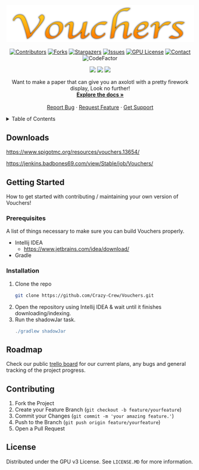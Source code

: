 <br />

[![Vouchers](https://raw.githubusercontent.com/RyderBelserion/Assets/main/crazycrew/banners/Vouchers.png)](https://www.spigotmc.org/resources/vouchers.13654/)

<div align="center">

[![Contributors][contributors-shield]][contributors-url]
[![Forks][forks-shield]][forks-url]
[![Stargazers][stars-shield]][stars-url]
[![Issues][issues-shield]][issues-url]
[![GPU License][license-shield]][license-url]
[![Contact][discord-shield]][discord-url]
![CodeFactor][codefactor-shield]

<a href="/#"><img src="https://raw.githubusercontent.com/intergrav/devins-badges/v1/assets/supported/spigot_64h.png" height="50"></a>
<a href="/#"><img src="https://raw.githubusercontent.com/intergrav/devins-badges/v1/assets/supported/paper_64h.png" height="50"></a>
<a href="/#"><img src="https://raw.githubusercontent.com/intergrav/devins-badges/v1/assets/supported/purpur_64h.png" height="50"></a>

  <p align="center">
    Want to make a paper that can give you an axolotl with a pretty firework display, Look no further!
    <br />
    <a href="https://github.com/Crazy-Crew/Vouchers/wiki"><strong>Explore the docs »</strong></a>
    <br />
    <br />
    <a href="https://github.com/Crazy-Crew/Vouchers/issues">Report Bug</a>
    ·
    <a href="https://github.com/Crazy-Crew/Vouchers/discussions/categories/feature-rquests">Request Feature</a>
    ·
    <a href="https://github.com/Crazy-Crew/Vouchers/discussions/categories/support">Get Support</a>
  </p>
</div>

<!-- TABLE OF CONTENTS -->
<details>
  <summary>Table of Contents</summary>
  <ol>
    <li>
      <a href="#getting-started">Getting Started</a>
      <ul>
        <li><a href="#prerequisites">Prerequisites</a></li>
        <li><a href="#installation">Installation</a></li>
      </ul>
    </li>
    <li><a href="#roadmap">Roadmap</a></li>
    <li><a href="#contributing">Contributing</a></li>
    <li><a href="#license">License</a></li>
    <li><a href="#contact">Contact</a></li>
  </ol>
</details>

## Downloads
https://www.spigotmc.org/resources/vouchers.13654/

https://jenkins.badbones69.com/view/Stable/job/Vouchers/

## Getting Started

How to get started with contributing / maintaining your own version of Vouchers!

### Prerequisites

A list of things necessary to make sure you can build Vouchers properly.
* Intellij IDEA
    * https://www.jetbrains.com/idea/download/
* Gradle

### Installation

1. Clone the repo
   ```sh
   git clone https://github.com/Crazy-Crew/Vouchers.git
   ```
2. Open the repository using Intellij IDEA & wait until it finishes downloading/indexing.
3. Run the shadowJar task.
   ```gradle
   ./gradlew shadowJar
   ```

## Roadmap

Check our public [trello board](https://trello.com/b/gWiGLBWI) for our current plans, any bugs and general tracking of the project progress.

## Contributing

1. Fork the Project
2. Create your Feature Branch (`git checkout -b feature/yourfeature`)
3. Commit your Changes (`git commit -m 'your amazing feature.'`)
4. Push to the Branch (`git push origin feature/yourfeature`)
5. Open a Pull Request

## License

Distributed under the GPU v3 License. See `LICENSE.MD` for more information.

[discord-shield]: https://img.shields.io/discord/182615261403283459.svg?style=for-the-badge
[discord-url]: https://discord.gg/crazycrew

[contributors-shield]: https://img.shields.io/github/contributors/Crazy-Crew/Vouchers.svg?style=for-the-badge
[contributors-url]: https://github.com/Crazy-Crew/Vouchers/graphs/contributors
[forks-shield]: https://img.shields.io/github/forks/Crazy-Crew/Vouchers.svg?style=for-the-badge
[forks-url]: https://github.com/Crazy-Crew/Vouchers/network/members
[stars-shield]: https://img.shields.io/github/stars/Crazy-Crew/Vouchers.svg?style=for-the-badge
[stars-url]: https://github.com/Crazy-Crew/Vouchers/stargazers
[issues-shield]: https://img.shields.io/github/issues/Crazy-Crew/Vouchers.svg?style=for-the-badge
[issues-url]: https://github.com/Crazy-Crew/Vouchers/issues
[license-shield]: https://img.shields.io/github/license/Crazy-Crew/Vouchers.svg?style=for-the-badge
[license-url]: https://github.com/Crazy-Crew/Vouchers/blob/master/LICENSE.MD

[codefactor-shield]: https://img.shields.io/codefactor/grade/github/crazy-crew/Vouchers/main?style=for-the-badge
